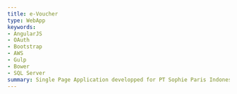 ```yaml
---
title: e-Voucher
type: WebApp
keywords:
- AngularJS
- OAuth
- Bootstrap
- AWS
- Gulp
- Bower
- SQL Server
summary: Single Page Application developped for PT Sophie Paris Indonesia for gift/cash voucher creation and redemption.
---
```


